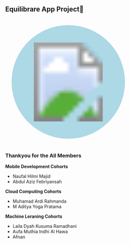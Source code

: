 ## Equilibrare App Project👋
<svg height="400" width="400">
  <!-- Lingkaran -->
  <circle cx="200" cy="200" r="180" fill="lightblue" />
  <!-- Gambar, disesuaikan posisi dan ukurannya -->
  <image href="https://github.com/Equilibrare/Equilibrare/blob/main/Equilibrare.png" x="75" y="75" height="250px" width="250px"/>
</svg>




### Thankyou for the All Members
**Mobile Development Cohorts**
- Naufal Hilmi Majid
- Abdul Aziz Febriyansah

**Cloud Computing Cohorts**
- Muhamad Ardi Rahmanda
- M Aditya Yoga Pratama

**Machine Leraning Cohorts**
- Laila Dyah Kusuma Ramadhani
- Aufa Muthia Indhi Al Hawa
- Afnan


<!--
**Equilibrare/Equilibrare** is a ✨ _special_ ✨ repository because its `README.md` (this file) appears on your GitHub profile.

Here are some ideas to get you started:

- 🔭 I’m currently working on Bangkit Academy Capstone Project
- 🌱 I’m currently learning Cloud Computing
- 👯 I’m looking to collaborate on ...
- 🤔 I’m looking for help with ...
- 💬 Ask me about ...
- 📫 How to reach me: ...    
- 😄 Pronouns: ...
- ⚡ Fun fact: ...
-->

